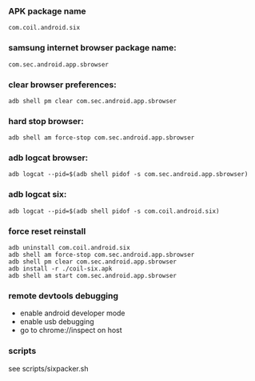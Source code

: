### APK package name

    com.coil.android.six

### samsung internet browser package name:

    com.sec.android.app.sbrowser

### clear browser preferences:

    adb shell pm clear com.sec.android.app.sbrowser

### hard stop browser:

    adb shell am force-stop com.sec.android.app.sbrowser

### adb logcat browser:

    adb logcat --pid=$(adb shell pidof -s com.sec.android.app.sbrowser)

### adb logcat six:

    adb logcat --pid=$(adb shell pidof -s com.coil.android.six)

### force reset reinstall

    adb uninstall com.coil.android.six
    adb shell am force-stop com.sec.android.app.sbrowser
    adb shell pm clear com.sec.android.app.sbrowser
    adb install -r ./coil-six.apk
    adb shell am start com.sec.android.app.sbrowser

### remote devtools debugging

- enable android developer mode
- enable usb debugging
- go to chrome://inspect on host

### scripts

see scripts/sixpacker.sh
